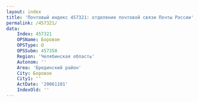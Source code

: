 ```yaml
---
layout: index
title: 'Почтовый индекс 457321: отделение почтовой связи Почты России'
permalink: /457321/
data:
    Index: 457321
    OPSName: Боровое
    OPSType: О
    OPSSubm: 457350
    Region: 'Челябинская область'
    Autonom: ''
    Area: 'Брединский район'
    City: Боровое
    City1: ''
    ActDate: '20061101'
    IndexOld: ''
---
```

